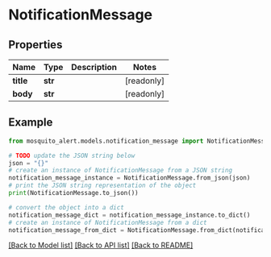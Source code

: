 # NotificationMessage


## Properties

Name | Type | Description | Notes
------------ | ------------- | ------------- | -------------
**title** | **str** |  | [readonly] 
**body** | **str** |  | [readonly] 

## Example

```python
from mosquito_alert.models.notification_message import NotificationMessage

# TODO update the JSON string below
json = "{}"
# create an instance of NotificationMessage from a JSON string
notification_message_instance = NotificationMessage.from_json(json)
# print the JSON string representation of the object
print(NotificationMessage.to_json())

# convert the object into a dict
notification_message_dict = notification_message_instance.to_dict()
# create an instance of NotificationMessage from a dict
notification_message_from_dict = NotificationMessage.from_dict(notification_message_dict)
```
[[Back to Model list]](../README.md#documentation-for-models) [[Back to API list]](../README.md#documentation-for-api-endpoints) [[Back to README]](../README.md)


